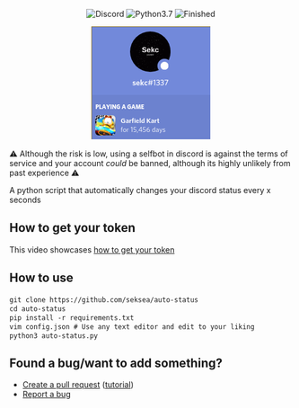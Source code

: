 <p align="center">
  <a><img src="https://img.shields.io/badge/Discord-gray.svg" alt="Discord"></a>
  <a><img src="https://img.shields.io/badge/Language-Python3.7+-blue.svg" alt="Python3.7"></a>
  <a><img src="https://img.shields.io/badge/State-Finished-green.svg" alt="Finished"></a>
  <p align="center"><img src="2020-11-18-153742_212x201_scrot.png"></p>
</p>

:warning: Although the risk is low, using a selfbot in discord is against the terms of service and your account *could* be banned, although its highly unlikely from past experience :warning:

A python script that automatically changes your discord status every x seconds

## How to get your token
This video showcases [how to get your token](https://www.youtube.com/watch?v=YEgFvgg7ZPI)

## How to use
```
git clone https://github.com/seksea/auto-status
cd auto-status
pip install -r requirements.txt
vim config.json # Use any text editor and edit to your liking
python3 auto-status.py
```

## Found a bug/want to add something?
- [Create a pull request](https://github.com/seksea/auto-status/issues/new) ([tutorial](https://github.com/yangsu/pull-request-tutorial))
- [Report a bug](https://github.com/seksea/auto-status/issues/new)

